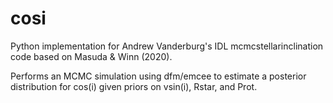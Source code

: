 # cosi

Python implementation for Andrew Vanderburg's IDL mcmcstellarinclination code based on Masuda & Winn (2020).

Performs an MCMC simulation using dfm/emcee to estimate a posterior distribution for cos(i) given priors on vsin(i), Rstar, and Prot.
